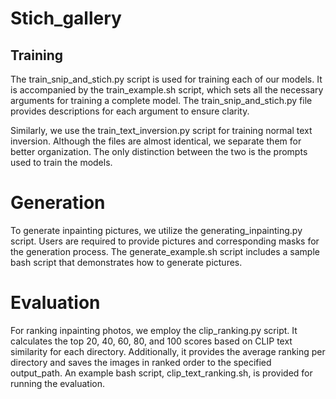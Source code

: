 # Stich_gallery
## Training
The train_snip_and_stich.py script is used for training each of our models. It is accompanied by the train_example.sh script, which sets all the necessary arguments for training a complete model. The train_snip_and_stich.py file provides descriptions for each argument to ensure clarity.

Similarly, we use the train_text_inversion.py script for training normal text inversion. Although the files are almost identical, we separate them for better organization. The only distinction between the two is the prompts used to train the models.

# Generation
To generate inpainting pictures, we utilize the generating_inpainting.py script. Users are required to provide pictures and corresponding masks for the generation process. The generate_example.sh script includes a sample bash script that demonstrates how to generate pictures.

# Evaluation
For ranking inpainting photos, we employ the clip_ranking.py script. It calculates the top 20, 40, 60, 80, and 100 scores based on CLIP text similarity for each directory. Additionally, it provides the average ranking per directory and saves the images in ranked order to the specified output_path. An example bash script, clip_text_ranking.sh, is provided for running the evaluation.